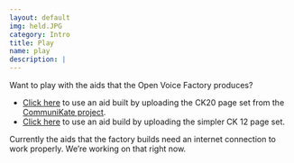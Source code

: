 ```yaml
---
layout: default
img: held.JPG
category: Intro
title: Play
name: play
description: |
---
```


Want to play with the aids that the Open Voice Factory produces?

* [Click here](https://equalitytime.github.io/ovfplayer/#/config?pagesetURL=https://designs.theopenvoicefactory.org/525da59342a732b0557204f2d658b273.obz) to use an aid built by uploading the CK20 page set from the [CommuniKate project](http://communikate.equalitytime.co.uk/).
* [Click here](https://equalitytime.github.io/ovfplayer/#/config?pagesetURL=https://designs.theopenvoicefactory.org/f01ee966b5cb55650eeaafac6a4ca36d/data/pageset.obz?lang=Alex) to use an aid build by uploading the simpler CK 12 page set.


Currently the aids that the factory builds need an internet connection to work properly.  We’re working on that right now. 

